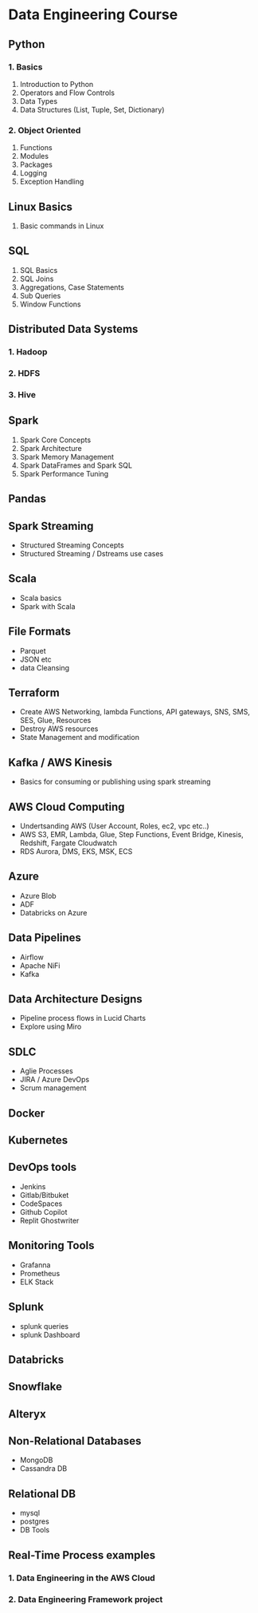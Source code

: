 # Data Engineering Course


## Python

### 1. Basics
1. Introduction to Python
2. Operators and Flow Controls
3. Data Types
4. Data Structures (List, Tuple, Set, Dictionary)

### 2. Object Oriented
1. Functions
2. Modules
3. Packages
4. Logging
5. Exception Handling

## Linux Basics
1. Basic commands in Linux

## SQL
1. SQL Basics
2. SQL Joins
3. Aggregations, Case Statements
4. Sub Queries
5. Window Functions

## Distributed Data Systems

  ### 1. Hadoop    
  ### 2. HDFS
  ### 3. Hive

## Spark
1. Spark Core Concepts
2. Spark Architecture
3. Spark Memory Management
4. Spark DataFrames and Spark SQL
5. Spark Performance Tuning

## Pandas

## Spark Streaming
- Structured Streaming Concepts
- Structured Streaming / Dstreams use cases

## Scala
- Scala basics
- Spark with Scala

## File Formats
- Parquet
- JSON etc
- data Cleansing

## Terraform
- Create AWS Networking, lambda Functions, API gateways, SNS, SMS, SES, Glue, Resources
- Destroy AWS resources
- State Management and modification

## Kafka / AWS Kinesis
- Basics for consuming or publishing using spark streaming

## AWS Cloud Computing
- Undertsanding AWS (User Account, Roles, ec2, vpc etc..) 
- AWS S3, EMR, Lambda, Glue, Step Functions, Event Bridge, Kinesis, Redshift, Fargate Cloudwatch
- RDS Aurora, DMS, EKS, MSK, ECS

## Azure
- Azure Blob
- ADF
- Databricks on Azure

## Data Pipelines
- Airflow
- Apache NiFi
- Kafka

## Data Architecture Designs
- Pipeline process flows in Lucid Charts
- Explore using Miro

## SDLC
- Aglie Processes
- JIRA / Azure DevOps
- Scrum management

## Docker

## Kubernetes

## DevOps tools
- Jenkins
- Gitlab/Bitbuket
- CodeSpaces
- Github Copilot
- Replit Ghostwriter

## Monitoring Tools
- Grafanna
- Prometheus
- ELK Stack

## Splunk
- splunk queries
- splunk Dashboard

## Databricks

## Snowflake

## Alteryx

## Non-Relational Databases
- MongoDB
- Cassandra DB

## Relational DB
- mysql
- postgres
- DB Tools


## Real-Time Process examples

  ### 1. Data Engineering in the AWS Cloud
  ### 2. Data Engineering Framework project
  
